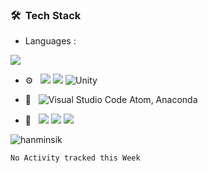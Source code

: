 <h3> 🛠 &nbsp;Tech Stack</h3>

- Languages : 
<img src="https://img.shields.io/badge/C%23-5C2D91?style=for-the-badge&logo=.net&logoColor=white?"/>

- ⚙️ &nbsp;
  <img src="https://img.shields.io/badge/git%20-%23F05033.svg?&style=flat&logo=git&logoColor=white"/> <img src="https://img.shields.io/badge/github%20-%23121011.svg?&style=flat&logo=github&logoColor=white"/> <img alt="Unity" src="https://img.shields.io/badge/unity%20-%23000000.svg?&style=flat&logo=unity&logoColor=white"/>

- 🔧 &nbsp;
 ![Visual Studio Code](https://img.shields.io/badge/-VsCode-2C2C32?style=flat-square&logo=visual-studio-code&logoColor=0078D7) Atom, Anaconda
- 🎨 &nbsp;
 <img src="https://img.shields.io/badge/adobe%20photoshop%20-%2331A8FF.svg?&style=for-the-badge&logo=adobe%20photoshop&logoColor=white"/> <img src="https://img.shields.io/badge/figma%20-%23F24E1E.svg?&style=for-the-badge&logo=figma&logoColor=white"/>  <img src="https://img.shields.io/badge/adobe%20xd%20-%23FF26BE.svg?&style=for-the-badge&logo=adobe%20xd&logoColor=white"/>
<img align="center" src="https://github-readme-streak-stats.herokuapp.com/?user=hanminsik&count_private=true&theme=radical" alt="hanminsik" />

<!--START_SECTION:waka-->
```text
No Activity tracked this Week
```
<!--END_SECTION:waka-->

